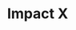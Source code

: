 ---
layout: firm_page
title: "Impact X"
id: "impactxcapital.com"
permalink: "/impactximpactxcapital.com/"
website: "https://www.impactxcapital.com"
offices: "London (United Kingdom), Denver (United States), Paris (France)"
investment_stages: "Seed, Series A, Series B"
portfolio_companies: "Cetasol, Ownors AI, Afrocenchix, R.grid, Business Score, Pace Revenue"
portfolio_link: "https://www.impactxcapital.com/portfolio/"
investment_markets: "Digital and technology, Health and lifestyle, Media and entertainment"
founded_year: "2018"
description: "Impact X is a double bottom line venture capital company supporting diverse entrepreneurs across Europe and the United States. They focus on companies with large market opportunities, differentiated positions, strong management, and the potential for positive global impact. Impact X provides entrepreneurs with access to industry experts and strategic resources."
linkedin: "https://www.linkedin.com/company/impact-x-capital-partners-llp/about/"
twitter: ""
instagram: ""
team_page: "https://www.impactxcapital.com/team/"
investor_type: "Venture Capital"
crunchbase: "https://www.crunchbase.com/organization/impact-x-capital-partners"
pitchbook: "https://pitchbook.com/profiles/investor/435924-19"

# SEO Optimization
meta_title: "Impact X - VC Firm - projectstartups.com"
meta_description: "Impact X, Impact X is a double bottom line venture capital company supporting diverse entrepreneurs across Europe and the United States. They focus on companies..."
meta_keywords: "Impact X, Digital and technology, Health and lifestyle, Media and entertainment, VC firm, venture capital, startup investor, projectstartups.com"
canonical_url: "https://vc.projectstartups.com/impactximpactxcapital.com/"
---